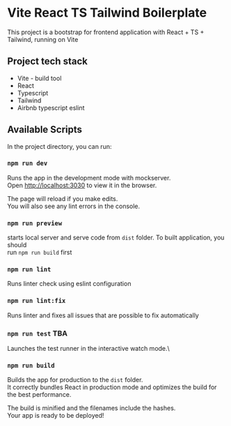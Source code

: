 # Vite React TS Tailwind Boilerplate

This project is a bootstrap for frontend application with React + TS + Tailwind, running on Vite

## Project tech stack
- Vite - build tool
- React
- Typescript
- Tailwind
- Airbnb typescript eslint 

## Available Scripts

In the project directory, you can run:

### `npm run dev`
Runs the app in the development mode with mockserver.\
Open [http://localhost:3030](http://localhost:3030) to view it in the browser.

The page will reload if you make edits.\
You will also see any lint errors in the console.

### `npm run preview`
starts local server and serve code from `dist` folder. To built application, you should  
run `npm run build` first

### `npm run lint`
Runs linter check using eslint configuration

### `npm run lint:fix`
Runs linter and fixes all issues that are possible to fix automatically 

### `npm run test` TBA
Launches the test runner in the interactive watch mode.\

### `npm run build`

Builds the app for production to the `dist` folder.\
It correctly bundles React in production mode and optimizes the build for the best performance.

The build is minified and the filenames include the hashes.\
Your app is ready to be deployed!
